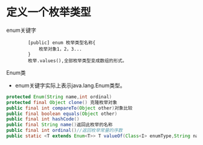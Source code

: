 # 定义一个枚举类型

enum关键字

```
		[public] enum 枚举类型名称{
			枚举对象1，2，3...
		}
		枚举.values(),全部枚举类型变成数组的形式。
```

Enum类
* enum关键字实际上表示java.lang.Enum类型。
	
```java
protected Enum(String name,int ordinal)
protected final Object clone() 克隆枚举对象
public final int compareTo(Object other)对象比较
public final boolean equals(Object other)
public final int hashCode()
public final String name()返回此枚举的名称
public final int ordinal()//返回枚举常量的序数
public static <T extends Enum<T>> T valueOf(Class<I> enumType,String name)//返回带指定名称的指定枚举类型的枚举常量
```
		